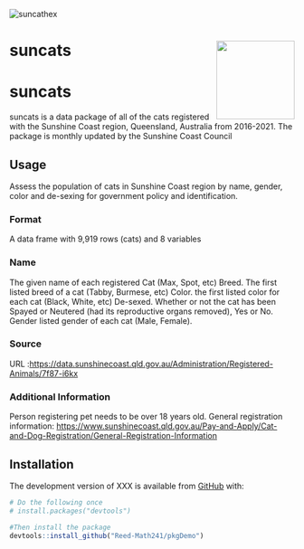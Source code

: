 
<!-- README.md is generated from README.Rmd. Please edit that file -->

<!-- You'll still need to render `README.Rmd` regularly, to keep `README.md` up-to-date. `devtools::build_readme()` is handy for this.  -->

![suncathex](https://i.imgur.com/bqEilMA.png)

# suncats <img src='https://i.imgur.com/bqEilMA.png' align="right" height="138.5" /></a>

# suncats

suncats is a data package of all of the cats registered with the
Sunshine Coast region, Queensland, Australia from 2016-2021. The package
is monthly updated by the Sunshine Coast Council

## Usage

Assess the population of cats in Sunshine Coast region by name, gender,
color and de-sexing for government policy and identification.

### Format

A data frame with 9,919 rows (cats) and 8 variables

### Name

The given name of each registered Cat (Max, Spot, etc) Breed. The first
listed breed of a cat (Tabby, Burmese, etc) Color. the first listed
color for each cat (Black, White, etc) De-sexed. Whether or not the cat
has been Spayed or Neutered (had its reproductive organs removed), Yes
or No.  Gender listed gender of each cat (Male, Female).

### Source

URL
:<https://data.sunshinecoast.qld.gov.au/Administration/Registered-Animals/7f87-i6kx>

### Additional Information

Person registering pet needs to be over 18 years old. General
registration information:
<https://www.sunshinecoast.qld.gov.au/Pay-and-Apply/Cat-and-Dog-Registration/General-Registration-Information>

## Installation

The development version of XXX is available from
[GitHub](https://github.com/) with:

``` r
# Do the following once
# install.packages("devtools")

#Then install the package
devtools::install_github("Reed-Math241/pkgDemo")
```
